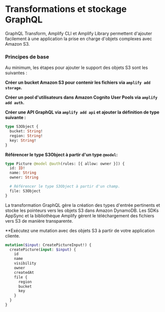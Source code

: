 # Transformations et stockage GraphQL

GraphQL Transform, Amplify CLI et Amplify Library permettent d'ajouter facilement à une application la prise en charge d'objets complexes avec Amazon S3.

### Principes de base

Au minimum, les étapes pour ajouter le support des objets S3 sont les suivantes :

**Créer un bucket Amazon S3 pour contenir les fichiers via `amplify add storage`.**

**Créer un pool d'utilisateurs dans Amazon Cognito User Pools via `amplify add auth`.**

**Créer une API GraphQL via `amplify add api` et ajouter la définition de type suivante :**

```graphql
type S3Object {
  bucket: String!
  region: String!
  key: String!
}
```

**Référencer le type S3Object à partir d'un type `@model`:**

```graphql
type Picture @model @auth(rules: [{ allow: owner }]) {
  id: ID!
  name: String
  owner: String

  # Référencer le type S3Object à partir d'un champ.
  file: S3Object
}
```

La transformation GraphQL gère la création des types d'entrée pertinents et stocke les pointeurs vers les objets S3 dans Amazon DynamoDB. Les SDKs AppSync et la bibliothèque Amplify gèrent le téléchargement des fichiers vers S3 de manière transparente.

\*\*Exécutez une mutation avec des objets S3 à partir de votre application cliente.

```graphql
mutation($input: CreatePictureInput!) {
  createPicture(input: $input) {
    id
    name
    visibility
    owner
    createdAt
    file {
      region
      bucket
      key
    }
  }
}
```
